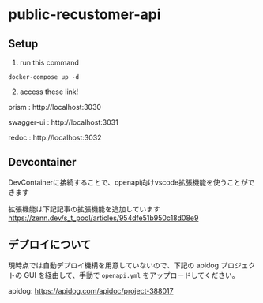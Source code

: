 # public-recustomer-api

## Setup
1. run this command
```
docker-compose up -d
```

2. access these link!

prism : http://localhost:3030

swagger-ui : http://localhost:3031

redoc : http://localhost:3032

## Devcontainer
DevContainerに接続することで、openapi向けvscode拡張機能を使うことができます

拡張機能は下記記事の拡張機能を追加しています
https://zenn.dev/s_t_pool/articles/954dfe51b950c18d08e9


## デプロイについて
現時点では自動デプロイ機構を用意していないので、下記の apidog プロジェクトの GUI を経由して、手動で `openapi.yml` をアップロードしてください。

apidog: https://apidog.com/apidoc/project-388017
